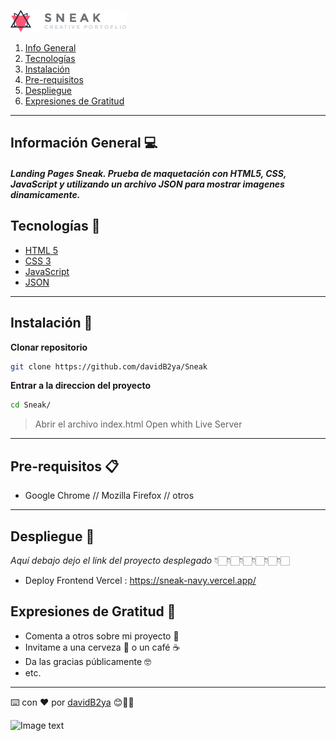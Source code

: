 ![Image text](./assets/Logo.png)

1. [Info General](#información-general )
2. [Tecnologías](#tecnologías)
3. [Instalación](#instalación)
5. [Pre-requisitos](#pre-requisitos)
6. [Despliegue](#despliegue)
8. [Expresiones de Gratitud](#expresiones-de-gratitud)

***

## Información General 💻

##### Landing Pages Sneak. Prueba de maquetación con HTML5, CSS, JavaScript y utilizando un archivo JSON para mostrar imagenes dinamicamente.


## Tecnologías 🔬
* [HTML 5](https://www.w3schools.com/html/)
* [CSS 3](https://www.w3schools.com/css/)
* [JavaScript](https://www.javascript.com/)
* [JSON](https://www.json.org/json-en.html)


***

## Instalación 📝

**Clonar repositorio**
```bash
git clone https://github.com/davidB2ya/Sneak
```
**Entrar a la direccion del proyecto**
```bash
cd Sneak/
```
>Abrir el archivo index.html
Open whith Live Server

***

## Pre-requisitos 📋

- Google Chrome // Mozilla Firefox // otros
***

## Despliegue 🚀

_Aquí debajo dejo el link del proyecto desplegado_
                👇🏻👇🏻👇🏻👇🏻👇🏻👇🏻

* Deploy Frontend Vercel : https://sneak-navy.vercel.app/


## Expresiones de Gratitud 🎁

* Comenta a otros sobre mi proyecto 📢
* Invitame a una cerveza 🍺 o un café ☕️  
* Da las gracias públicamente 🤓
* etc.

---
⌨️ con ❤️ por [davidB2ya](https://david-bedoya.vercel.app) 😊👍🏻

![Image text](https://i.ibb.co/2M675j0/Logo-David-04.png)
